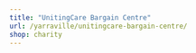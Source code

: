 ```yaml
---
title: "UnitingCare Bargain Centre"
url: /yarraville/unitingcare-bargain-centre/
shop: charity
---
```

